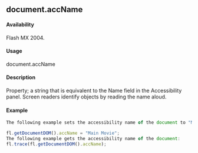 ## document.accName

#### Availability

Flash MX 2004.

#### Usage

document.accName

#### Description

Property; a string that is equivalent to the Name field in the Accessibility panel. Screen readers identify objects by reading the name aloud.

#### Example

```javascript
The following example sets the accessibility name of the document to "Main Movie": 

fl.getDocumentDOM().accName = "Main Movie";
The following example gets the accessibility name of the document:
fl.trace(fl.getDocumentDOM().accName);

```